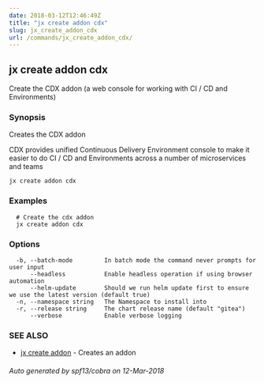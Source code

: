 ```yaml
---
date: 2018-03-12T12:46:49Z
title: "jx create addon cdx"
slug: jx_create_addon_cdx
url: /commands/jx_create_addon_cdx/
---
```

## jx create addon cdx

Create the CDX addon (a web console for working with CI / CD and Environments)

### Synopsis


Creates the CDX addon 

CDX provides unified Continuous Delivery Environment console to make it easier to do CI / CD and Environments across a number of microservices and teams

```
jx create addon cdx
```

### Examples

```
  # Create the cdx addon
  jx create addon cdx
```

### Options

```
  -b, --batch-mode         In batch mode the command never prompts for user input
      --headless           Enable headless operation if using browser automation
      --helm-update        Should we run helm update first to ensure we use the latest version (default true)
  -n, --namespace string   The Namespace to install into
  -r, --release string     The chart release name (default "gitea")
      --verbose            Enable verbose logging
```

### SEE ALSO
* [jx create addon](/commands/jx_create_addon/)	 - Creates an addon

###### Auto generated by spf13/cobra on 12-Mar-2018
